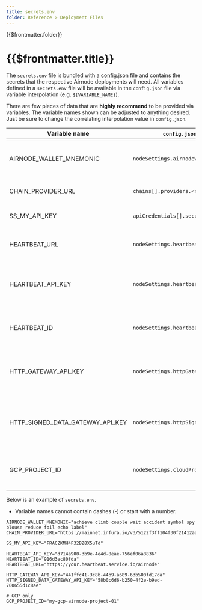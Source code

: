 ```yaml
---
title: secrets.env
folder: Reference > Deployment Files
---
```


<TitleSpan>{{$frontmatter.folder}}</TitleSpan>

# {{$frontmatter.title}}

<VersionWarning/>

The `secrets.env` file is bundled with a [config.json](config-json.md) file and
contains the secrets that the respective Airnode deployments will need. All
variables defined in a `secrets.env` file will be available in the `config.json`
file via variable interpolation (e.g. `${VARIABLE_NAME}`).

There are few pieces of data that are **highly recommend** to be provided via
variables. The variable names shown can be adjusted to anything desired. Just be
sure to change the correlating interpolation value in `config.json`.

| Variable name                    | `config.json` field name                    | Description                                                      |
| -------------------------------- | ------------------------------------------- | ---------------------------------------------------------------- |
| AIRNODE_WALLET_MNEMONIC          | `nodeSettings.airnodeWalletMnemonic`        | The wallet mnemonic that will be used by the Airnode             |
| CHAIN_PROVIDER_URL               | `chains[].providers.<name>.url`             | The blockchain provider url                                      |
| SS_MY_API_KEY                    | `apiCredentials[].securitySchemeValue`      | A security scheme value                                          |
| HEARTBEAT_URL                    | `nodeSettings.heartbeat.url`                | The URL to make the heartbeat request to                         |
| HEARTBEAT_API_KEY                | `nodeSettings.heartbeat.apiKey`             | The API key to authenticate against the heartbeat URL            |
| HEARTBEAT_ID                     | `nodeSettings.heartbeat.id`                 | The Airnode heartbeat ID for accounting purposes                 |
| HTTP_GATEWAY_API_KEY             | `nodeSettings.httpGateway.apiKey`           | The API key to authenticate against the HTTP gateway             |
| HTTP_SIGNED_DATA_GATEWAY_API_KEY | `nodeSettings.httpSignedDataGateway.apiKey` | The API key to authenticate against the signed data HTTP gateway |
| GCP_PROJECT_ID                   | `nodeSettings.cloudProvider.projectId`      | (GCP only) The GCP project ID for deployment                     |

Below is an example of `secrets.env`.

- Variable names cannot contain dashes (-) or start with a number.

<!-- TODO: Reference a file from Airnode examples instead -->

```
AIRNODE_WALLET_MNEMONIC="achieve climb couple wait accident symbol spy blouse reduce foil echo label"
CHAIN_PROVIDER_URL="https://mainnet.infura.io/v3/5122f3ff104f30f21412aa38fd143d53"

SS_MY_API_KEY="FRACZKMH4F32BZ8X5uTd"

HEARTBEAT_API_KEY="d714a900-3b9e-4e4d-8eae-756ef06a8836"
HEARTBEAT_ID="916d3ec80fda"
HEARTBEAT_URL="https://your.heartbeat.service.io/airnode"

HTTP_GATEWAY_API_KEY="441ffc41-3c8b-44b9-a689-63b500fd17da"
HTTP_SIGNED_DATA_GATEWAY_API_KEY="58b0c6d6-b250-4f2e-b9ed-700655d1c8ae"

# GCP only
GCP_PROJECT_ID="my-gcp-airnode-project-01"
```
